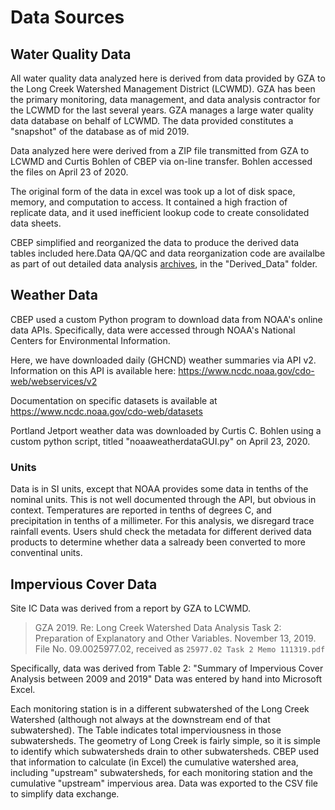 # Data Sources
## Water Quality Data
All water quality data analyzed here is derived from data provided by GZA to the
Long Creek Watershed Management District (LCWMD).  GZA has been the primary
monitoring, data management, and data analysis contractor for the LCWMD for the
last several years. GZA manages a large water quality data database on behalf of
LCWMD. The data provided constitutes a "snapshot" of the database as of mid
2019.

Data analyzed here were derived from a ZIP file transmitted from GZA to LCWMD
and Curtis Bohlen of CBEP via on-line transfer. Bohlen accessed the files
on April 23 of 2020.

The original form of the data in excel was took up a lot of disk space, memory, 
and computation to access. It contained a high fraction of replicate data, and 
it used inefficient lookup code to create consolidated data sheets.

CBEP simplified and reorganized the data to produce the derived data tables
included here.Data QA/QC and data reorganization code are availalbe as part of
out detailed data analysis 
[archives](https://github.com/CBEP-SoCB-Details/LCWMD_Monitoring), in
the "Derived_Data" folder.

## Weather Data
CBEP used a custom Python program to download data from NOAA's online data
APIs.  Specifically, data were accessed through NOAA's National Centers
for Environmental Information.

Here, we have downloaded daily (GHCND) weather summaries via API v2. Information
on this API is available here: https://www.ncdc.noaa.gov/cdo-web/webservices/v2

Documentation on specific datasets is available at
https://www.ncdc.noaa.gov/cdo-web/datasets

Portland Jetport weather data was downloaded by Curtis C. Bohlen using a custom
python script, titled "noaaweatherdataGUI.py" on April 23, 2020.

### Units
Data is in SI units, except that NOAA provides some data in tenths of the
nominal units.  This is not well documented through the API, but obvious in 
context. Temperatures are reported in tenths of degrees C, and precipitation in
tenths of a millimeter.  For this analysis, we disregard trace rainfall
events.  Users shuld check the metadata for different derived data products to
determine whether data a salready been converted to more conventinal units.  

## Impervious Cover Data
Site IC Data was derived from a report by GZA to LCWMD. 

> GZA 2019.  Re: Long Creek Watershed Data Analysis Task 2: Preparation of
  Explanatory and Other Variables.  November 13, 2019. File No. 09.0025977.02,
  received as `25977.02 Task 2 Memo 111319.pdf`

Specifically, data was derived from Table 2: "Summary of Impervious Cover 
Analysis between 2009 and 2019"  Data was entered by hand into Microsoft Excel.

Each monitoring station is in a different subwatershed of the Long Creek 
Watershed (although not always at the downstream end of that subwatershed).  The
Table indicates total imperviousness in those subwatersheds. The geometry of
Long Creek is fairly simple, so it is simple to identify which subwatersheds 
drain to other subwatersheds. CBEP used that information to calculate (in Excel) 
the cumulative watershed area, including "upstream" subwatersheds, for each
monitoring station and the cumulative "upstream" impervious area. Data was 
exported to the CSV file to simplify data exchange.
